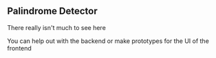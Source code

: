 ## Palindrome Detector
There really isn't much to see here

You can help out with the backend or make prototypes for the UI of the frontend
